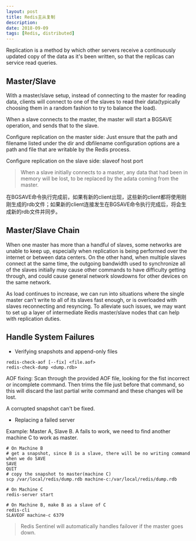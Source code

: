 ```yaml
---
layout: post
title: Redis主从复制
description: 
date: 2018-09-09
tags: [Redis, distributed]
---
```



Replication is a method by which other servers receive a continuously updated copy of the data as it's been written, so that the replicas can service read queries.

<!-- more -->

## Master/Slave

With a master/slave setup, instead of connecting to the master for reading data, clients will connect to one of the slaves to read their data(typically choosing them in a random fashion to try to balance the load).

When a slave connects to the master, the master will start a BGSAVE operation, and sends that to the slave.

Configure replication on the master side: Just ensure that the path and filename listed under the dir and dbfilename configuration options are a path and file that are writable by the Redis process.

Configure replication on the slave side: slaveof host port

>When a slave initially connects to a master, any data that had been in memory will be lost, to be replaced by the adata coming from the master.

在BGSAVE命令执行完成前，如果有新的client出现，这些新的client都将使用刚刚生成的rdb文件；如果新的client连接发生在BGSAVE命令执行完成后，将会生成新的rdb文件并同步。

## Master/Slave Chain

When one master has more than a handful of slaves, some networks are unable to keep up, especially when replication is being performed over the internet or between data centers. On the other hand, when multiple slaves connect at the same time, the outgoing bandwidth used to synchronize all of the slaves initially may cause other commands to have difficulty getting through, and could cause general network slowdowns for other devices on the same network.

As load continues to increase, we can run into situations where the single master can’t write to all of its slaves fast enough, or is overloaded with slaves reconnecting and resyncing. To alleviate such issues, we may want to set up a layer of intermediate Redis master/slave nodes that can help with replication duties.

## Handle System Failures

- Verifying snapshots and append-only files

``` redis
redis-check-aof [--fix] <file.aof>
redis-check-dump <dump.rdb>
```

AOF fixing: Scan through the provided AOF file, looking for the fist incorrect or incomplete command. Then trims the file just before that command, so this will discard the last partial write command and these changes will be lost.

A corrupted snapshot can't be fixed.

- Replacing a failed server

Example: Master A, Slave B. A fails to work, we need to find another machine C to work as master.

```redis
# On Machine B
# get a snapshot, since B is a slave, there will be no writing command when we do SAVE
SAVE
QUIT
# copy the snapshot to master(machine C)
scp /var/local/redis/dump.rdb machine-c:/var/local/redis/dump.rdb

# On Machine C
redis-server start

# On Machine B, make B as a slave of C
redis-cli
SLAVEOF machine-c 6379
```

>Redis Sentinel will automatically handles failover if the master goes down.

